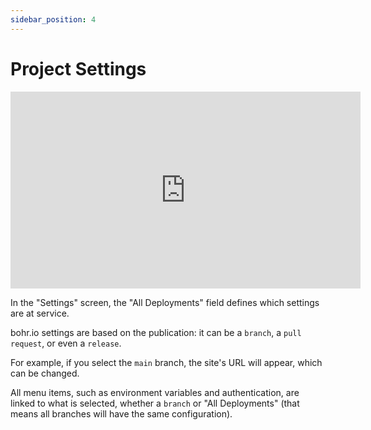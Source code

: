 ```yaml
---
sidebar_position: 4
---
```


# Project Settings

<div style={{textAlign: 'center'}}><iframe width="560" height="315" src="https://www.youtube.com/embed/djtSHk-fqrs" title="YouTube video player" frameBorder="0" allow="accelerometer; autoplay; clipboard-write; encrypted-media; gyroscope; picture-in-picture" allowFullScreen style={{ maxWidth: '100%' }}></iframe></div>

In the "Settings" screen, the "All Deployments" field defines which settings are at service.

bohr.io settings are based on the publication: it can be a `branch`, a `pull request`, or even a `release`.

For example, if you select the `main` branch, the site's URL will appear, which can be changed.

All menu items, such as environment variables and authentication, are linked to what is selected, whether a `branch` or "All Deployments" (that means all branches will have the same configuration).
